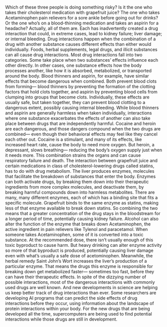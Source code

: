 Which of these three people  is doing something risky? Is it the one who takes their cholesterol  medication with grapefruit juice? The one who takes Acetaminophen pain  relievers for a sore ankle before  going out for drinks? Or the one who’s on a blood-thinning  medication and takes an aspirin for a headache? Actually, all of them are. Each has inadvertently created a drug  interaction that could, in extreme cases, lead to kidney failure; liver damage; or internal bleeding. Drug interactions happen when the combination of a drug  with another substance causes different effects than either  would individually. Foods, herbal supplements, legal drugs,  and illicit substances can all cause drug interactions. Most drug interactions fall into two categories. Some take place when two substances’  effects influence each other directly. In other cases, one substance effects  how the body processes another, like how it is absorbed, metabolized,  or transported around the body. Blood thinners and aspirin, for example, have similar effects that become  dangerous when combined. Both prevent blood clots from forming— blood thinners by preventing the formation of the clotting factors that hold clots together, and aspirin by preventing blood cells  from clumping into groups that become clots. Individually, these effects  are usually safe, but taken together, they can prevent blood clotting to a dangerous extent, possibly causing internal bleeding. While blood thinners and aspirin are  generally harmless when taken individually, interactions where one substance  exacerbates the effects of another can also take place between drugs that are independently harmful. Cocaine and heroin are each dangerous, and those dangers compound when the  two drugs are combined— even though their behavioral effects may  feel like they cancel each other out. Cocaine is a stimulant, and many of its  effects, like increased heart rate, cause the body to need more oxygen. But heroin, a depressant,  slows breathing— reducing the body’s oxygen supply just  when it needs more. This combination strains the organs and  can cause respiratory failure and death. The interaction between grapefruit juice  and certain medications in class of cholesterol-lowering drugs  called statins, has to do with drug metabolism. The liver produces enzymes, molecules that facilitate the breakdown of substances that enter the body. Enzymes can both activate drugs, by breaking them down into their  therapeutic ingredients from more complex molecules,  and deactivate them, by breaking harmful compounds down  into harmless metabolites. There are many, many different enzymes, each of which has a binding site that  fits a specific molecule. Grapefruit binds to the same enzyme  as statins, making less of that enzyme available  to break down statins. So combining the two means that a  greater concentration of the drug stays in the bloodstream for a longer  period of time, potentially causing kidney failure. Alcohol can also alter the function of the enzyme that breaks down Acetaminophen, the active ingredient in pain relievers  like Tylenol and paracetamol. When someone takes Acetaminophen, some of it is converted into a toxic substance. At the recommended dose, there isn’t usually enough of this toxic  byproduct to cause harm. But heavy drinking can alter enzyme  activity so more of that byproduct is produced, potentially causing liver damage even with what’s usually a safe dose of  acetominophen. Meanwhile, the herbal remedy Saint John’s Wort increases the liver’s production of a particular enzyme. That means the drugs this enzyme is  responsible for breaking down get metabolized faster— sometimes too fast, before they can  have their therapeutic effects. In spite of the dizzying number of  possible interactions, most of the dangerous interactions  with commonly used drugs are well known. And new developments in science are  helping us keep better track of drug interactions than ever. Some researchers are developing AI  programs that can predict the side effects of drug interactions before they occur, using information about the landscape  of protein interactions within your body. For the new drugs that are being developed all the time, supercomputers are being used to find  potential interactions while those drugs  are still in development. 